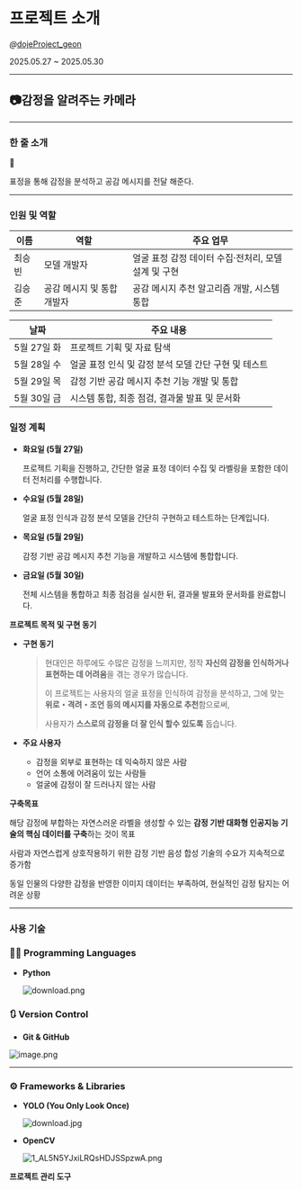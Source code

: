 # 프로젝트 소개 

*@*[dojeProject_geon](https://github.com/SeungJuneo/dojeProject_geon)  

2025.05.27 ~ 2025.05.30

---

## 📷감정을 알려주는 카메라

---

### 한 줄 소개

<aside>
💬

표정을 통해 감정을 분석하고 공감 메시지를 전달 해준다.

</aside>

---

### 인원 및 역할

| 이름 | 역할 | 주요 업무 |
| --- | --- | --- |
| 최승빈 | 모델 개발자 | 얼굴 표정 감정 데이터 수집·전처리, 모델 설계 및 구현 |
| 김승준 | 공감 메시지 및 통합 개발자 | 공감 메시지 추천 알고리즘 개발, 시스템 통합 |

| 날짜 | 주요 내용 |
| --- | --- |
| 5월 27일 화 | 프로젝트 기획 및 자료 탐색 |
| 5월 28일 수 | 얼굴 표정 인식 및 감정 분석 모델 간단 구현 및 테스트 |
| 5월 29일 목 | 감정 기반 공감 메시지 추천 기능 개발 및 통합 |
| 5월 30일 금 | 시스템 통합, 최종 점검, 결과물 발표 및 문서화 |

### 일정 계획

- **화요일 (5월 27일)**
    
    프로젝트 기획을 진행하고, 간단한 얼굴 표정 데이터 수집 및 라벨링을 포함한 데이터 전처리를 수행합니다.
    
- **수요일 (5월 28일)**
    
    얼굴 표정 인식과 감정 분석 모델을 간단히 구현하고 테스트하는 단계입니다.
    
- **목요일 (5월 29일)**
    
    감정 기반 공감 메시지 추천 기능을 개발하고 시스템에 통합합니다.
    
- **금요일 (5월 30일)**
    
    전체 시스템을 통합하고 최종 점검을 실시한 뒤, 결과물 발표와 문서화를 완료합니다.
    

**프로젝트 목적 및 구현 동기**

- **구현 동기**
    
    > 현대인은 하루에도 수많은 감정을 느끼지만, 정작 **자신의 감정을 인식하거나 표현하는 데 어려움**을 겪는 경우가 많습니다.
    > 
    > 
    > 이 프로젝트는 사용자의 얼굴 표정을 인식하여 감정을 분석하고, 그에 맞는 **위로・격려・조언 등의 메시지를 자동으로 추천**함으로써,
    > 
    > 사용자가 **스스로의 감정을 더 잘 인식 할수  있도록** 돕습니다.
    > 
- **주요 사용자**
    - 감정을 외부로 표현하는 데 익숙하지 않은 사람
    - 언어 소통에 어려움이 있는 사람들
    - 얼굴에 감정이 잘 드러나지 않는 사람
    

**구축목표**

해당 감정에 부합하는 자연스러운 라벨을 생성할 수 있는 **감정 기반 대화형 인공지능 기술의 핵심 데이터를 구축**하는 것이 목표

사람과 자연스럽게 상호작용하기 위한 감정 기반 음성 합성 기술의 수요가 지속적으로 증가함

동일 인물의 다양한 감정을 반영한 이미지 데이터는 부족하여, 현실적인 감정 탐지는 어려운 상황

---

### 사용 기술

### 🧑‍💻 Programming Languages

- **Python**
    
    ![download.png](attachment:2ebdd12b-c136-49b0-b07a-726c238e3d5e:download.png)
    

### 🔃 Version Control

- **Git & GitHub**

![image.png](attachment:d96da72c-9c7c-4615-b793-2d3478b02b16:image.png)

---

### ⚙️ Frameworks & Libraries

- **YOLO (You Only Look Once)**
    
    
    ![download.jpg](attachment:d8b3a097-4071-4683-9221-ce12ac084fa5:download.jpg)
    

- **OpenCV**
    
    ![1_AL5N5YJxiLRQsHDJSSpzwA.png](attachment:1f72d809-499c-4598-877a-7d48406db48f:1_AL5N5YJxiLRQsHDJSSpzwA.png)
    

**프로젝트 관리 도구**
